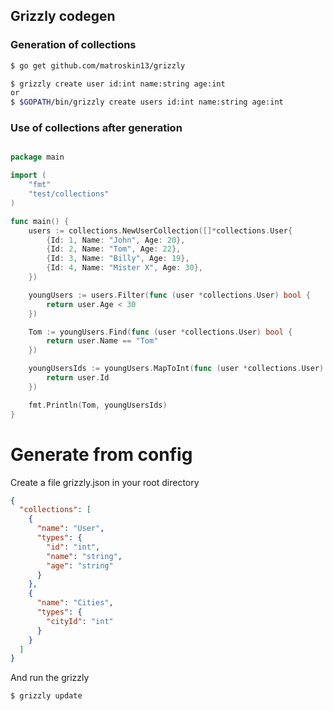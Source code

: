 ## Grizzly codegen

### Generation of collections

```bash
$ go get github.com/matroskin13/grizzly

$ grizzly create user id:int name:string age:int
or
$ $GOPATH/bin/grizzly create users id:int name:string age:int

```

### Use of collections after generation

```go

package main

import (
    "fmt"
    "test/collections"
)

func main() {
    users := collections.NewUserCollection([]*collections.User{
        {Id: 1, Name: "John", Age: 20},
        {Id: 2, Name: "Tom", Age: 22},
        {Id: 3, Name: "Billy", Age: 19},
        {Id: 4, Name: "Mister X", Age: 30},
    })

    youngUsers := users.Filter(func (user *collections.User) bool {
        return user.Age < 30
    })

    Tom := youngUsers.Find(func (user *collections.User) bool {
        return user.Name == "Tom"
    })

    youngUsersIds := youngUsers.MapToInt(func (user *collections.User) int {
        return user.Id
    })

    fmt.Println(Tom, youngUsersIds)
}

```

# Generate from config

Create a file grizzly.json in your root directory

```json
{
  "collections": [
    {
      "name": "User",
      "types": {
        "id": "int",
        "name": "string",
        "age": "string"
      }
    },
    {
      "name": "Cities",
      "types": {
        "cityId": "int"
      }
    }
  ]
}
```

And run the grizzly

```bash
$ grizzly update
```